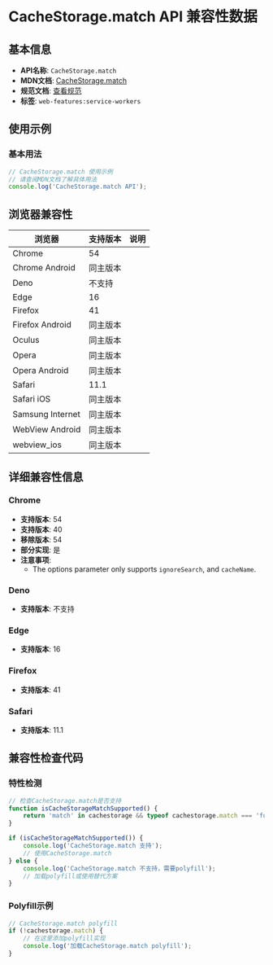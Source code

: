 # CacheStorage.match API 兼容性数据

## 基本信息

- **API名称**: `CacheStorage.match`
- **MDN文档**: [CacheStorage.match](https://developer.mozilla.org/docs/Web/API/CacheStorage/match)
- **规范文档**: [查看规范](https://w3c.github.io/ServiceWorker/#cache-storage-match)
- **标签**: `web-features:service-workers`

## 使用示例

### 基本用法

```javascript
// CacheStorage.match 使用示例
// 请查阅MDN文档了解具体用法
console.log('CacheStorage.match API');
```

## 浏览器兼容性

| 浏览器 | 支持版本 | 说明 |
|--------|----------|------|
| Chrome | 54 |  |
| Chrome Android | 同主版本 |  |
| Deno | 不支持 |  |
| Edge | 16 |  |
| Firefox | 41 |  |
| Firefox Android | 同主版本 |  |
| Oculus | 同主版本 |  |
| Opera | 同主版本 |  |
| Opera Android | 同主版本 |  |
| Safari | 11.1 |  |
| Safari iOS | 同主版本 |  |
| Samsung Internet | 同主版本 |  |
| WebView Android | 同主版本 |  |
| webview_ios | 同主版本 |  |

## 详细兼容性信息

### Chrome

- **支持版本**: 54
- **支持版本**: 40
- **移除版本**: 54
- **部分实现**: 是
- **注意事项**:
  - The options parameter only supports `ignoreSearch`, and `cacheName`.

### Deno

- **支持版本**: 不支持

### Edge

- **支持版本**: 16

### Firefox

- **支持版本**: 41

### Safari

- **支持版本**: 11.1

## 兼容性检查代码

### 特性检测

```javascript
// 检查CacheStorage.match是否支持
function isCacheStorageMatchSupported() {
    return 'match' in cachestorage && typeof cachestorage.match === 'function';
}

if (isCacheStorageMatchSupported()) {
    console.log('CacheStorage.match 支持');
    // 使用CacheStorage.match
} else {
    console.log('CacheStorage.match 不支持，需要polyfill');
    // 加载polyfill或使用替代方案
}
```

### Polyfill示例

```javascript
// CacheStorage.match polyfill
if (!cachestorage.match) {
    // 在这里添加polyfill实现
    console.log('加载CacheStorage.match polyfill');
}
```

